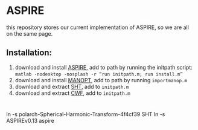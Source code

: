 # ASPIRE
this repository stores our current implementation of ASPIRE, so we are all on the same page.

## Installation:
1. download and install [ASPIRE](http://spr.math.princeton.edu/), add to path by running the initpath script:
`matlab -nodesktop -nosplash -r “run initpath.m; run install.m”`
2. download and install [MANOPT](http://manopt.org/), add to path by running `importmanop.m`
3. download and extract [SHT](https://www.mathworks.com/matlabcentral/fileexchange/43856-real-complex-spherical-harmonic-transform--gaunt-coefficients-and-rotations?requestedDomain=www.mathworks.com), add to `initpath.m`
4. download and extract [CWF](https://github.com/PrincetonUniversity/cwf_denoise), add to `initpath.m`
#
ln -s polarch-Spherical-Harmonic-Transform-4f4cf39 SHT
ln -s ASPIREv0.13 aspire

